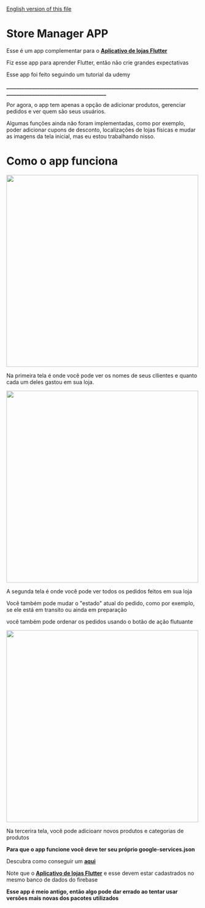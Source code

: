 [English version of this file](https://github.com/guibrandalisee/FlutterStoreManagerAPP#readme)

# Store Manager APP

Esse é um app complementar para o **[Aplicativo de lojas Flutter](https://github.com/guibrandalisee/FlutterStoreApp)**

Fiz esse app para aprender Flutter, então não crie grandes expectativas

Esse app foi feito seguindo um tutorial da udemy

**__________________________________________________________________________________________________________________**


Por agora, o app tem apenas a opção de adicionar produtos, gerenciar pedidos e ver quem são seus usuários.

Algumas funções ainda não foram implementadas, como por exemplo, poder adicionar cupons de desconto, localizações de lojas físicas e mudar as imagens da tela inicial, mas eu estou trabalhando nisso.

# Como o app funciona

<img src="https://user-images.githubusercontent.com/41174096/127559575-8597b4b0-f178-4599-917b-50823c6bb1f8.png" height="500">

Na primeira tela é onde você pode ver os nomes de seus cllientes e quanto cada um deles gastou em sua loja.

<img src="https://user-images.githubusercontent.com/41174096/127559399-1425ae20-d538-4d82-b0f2-961dbe12ff3c.png" height="500">

A segunda tela é onde você pode ver todos os pedidos feitos em sua loja

Você também pode mudar o "estado" atual do pedido, como por exemplo, se ele está em transito ou ainda em preparação

você também pode ordenar os pedidos usando o botão de ação flutuante

<img src="https://user-images.githubusercontent.com/41174096/127559938-c188cf01-ad74-4326-8897-daebfdc0ee81.png" height="500">

Na tercerira tela, você pode adicioanr novos produtos e categorias de produtos

**Para que o app funcione você deve ter seu próprio google-services.json**

Descubra como conseguir um **[aqui](https://firebase.google.com/docs/flutter/setup)**

Note que o **[Aplicativo de lojas Flutter](https://github.com/guibrandalisee/FlutterStoreApp)** e esse devem estar cadastrados no mesmo banco de dados do firebase

**Esse app é meio antigo, então algo pode dar errado ao tentar usar versões mais novas dos pacotes utilizados**
